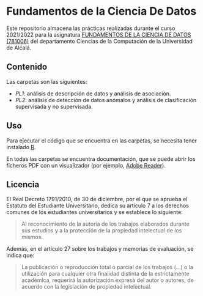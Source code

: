 # Fundamentos de la Ciencia De Datos

Este repositorio almacena las prácticas realizadas durante el curso 2021/2022 para la asignatura [FUNDAMENTOS DE LA CIENCIA DE DATOS (781006)](https://www.uah.es/es/estudios/estudios-oficiales/grados/asignatura/Fundamentos-de-la-Ciencia-de-Datos-781006/) del departamento Ciencias de la Computación de la Universidad de Alcalá.

## Contenido

Las carpetas son las siguientes:

- _PL1_: análisis de descripción de datos y análisis de asociación.
- _PL2_: análisis de detección de datos anómalos y análisis de clasificación supervisada y no supervisada.

## Uso

Para ejecutar el código que se encuentra en las carpetas, se necesita tener instalado [R](https://www.r-project.org/).

En todas las carpetas se encuentra documentación, que se puede abrir los ficheros PDF con un visualizador (por ejemplo, [Adobe Reader](https://get.adobe.com/es/reader/)).

## Licencia

El Real Decreto 1791/2010, de 30 de diciembre, por el que se aprueba el Estatuto del Estudiante Universitario, dedica su artículo 7 a los derechos comunes de los estudiantes universitarios y se establece lo siguiente:

> Al reconocimiento de la autoría de los trabajos elaborados durante sus estudios y a la protección de la propiedad intelectual de los mismos.

Además, en el artículo 27 sobre los trabajos y memorias de evaluación, se indica que:
> La publicación o reproducción total o parcial de los trabajos (...) o la utilización para cualquier otra finalidad distinta de la estrictamente académica, requerirá la autorización expresa del autor o autores, de acuerdo con la legislación de propiedad intelectual.
